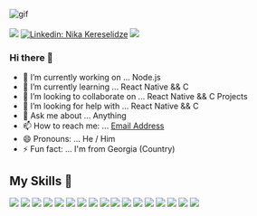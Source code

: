 ![gif](https://media.giphy.com/media/fsoCk5kgOcYMM/giphy-downsized-large.gif)
<br /><br />
<a href="https://twitter.com/intent/follow?screen_name=NikaKeresa17"><img src="https://img.shields.io/twitter/follow/NikaKeresa17?style=social" /></a>
[![Linkedin: Nika Kereselidze](https://img.shields.io/badge/-Nika%20Kereselidze-blue?style=flat-square&logo=Linkedin&logoColor=white&link=https://https://www.linkedin.com/in/nika-kereselidze-67b4a7219/)](https://www.linkedin.com/in/nika-kereselidze-67b4a7219/)
![](https://visitor-badge.glitch.me/badge?page_id=nikakereselidze.nikakereselidze)


### Hi there 👋


- 🔭 I’m currently working on ... Node.js
- 🌱 I’m currently learning ... React Native && C
- 👯 I’m looking to collaborate on ... React Native && C Projects
- 🤔 I’m looking for help with ... React Native && C
- 💬 Ask me about ... Anything
- 📫 How to reach me: ... <a href="mailto:nikakereselidze17@gmail.com">Email Address</a>
- 😄 Pronouns: ... He / Him
- ⚡ Fun fact: ... I'm from Georgia (Country)

## My Skills 💪
![](https://img.shields.io/badge/HTML5-E34F26?style=for-the-badge&logo=html5&logoColor=white)
![](https://img.shields.io/badge/CSS3-1572B6?style=for-the-badge&logo=css3&logoColor=white)
![](https://img.shields.io/badge/JavaScript-323330?style=for-the-badge&logo=javascript&logoColor=F7DF1E)
![](https://img.shields.io/badge/Python-blue?style=for-the-badge&logo=python&logoColor=white)
![](https://img.shields.io/badge/json-5E5C5C?style=for-the-badge&logo=json&logoColor=white)
![](https://img.shields.io/badge/C-4682b4?style=for-the-badge&logo=c&logoColor=white)
![](https://img.shields.io/badge/linux-black?style=for-the-badge&logo=linux&logoColor=white)
![](https://img.shields.io/badge/eslint-3A33D1?style=for-the-badge&logo=eslint&logoColor=white)
![](https://img.shields.io/badge/npm-CB3837?style=for-the-badge&logo=npm&logoColor=white)
![](https://img.shields.io/badge/yarn-4682b4?style=for-the-badge&logo=yarn&logoColor=white)
![](https://img.shields.io/badge/Node.js-339933?style=for-the-badge&logo=nodedotjs&logoColor=white)
![](https://img.shields.io/badge/Express.js-gray?style=for-the-badge&logo=express&logoColor=white)
![](https://img.shields.io/badge/Socket.io-010101?&style=for-the-badge&logo=Socket.io&logoColor=white)
![](https://img.shields.io/badge/MongoDB-4EA94B?style=for-the-badge&logo=mongodb&logoColor=white)
![](https://img.shields.io/badge/PostgreSQL-4169e1?style=for-the-badge&logo=postgresql&logoColor=white)
![](https://img.shields.io/badge/React%20Native-20232A?style=for-the-badge&logo=react&logoColor=61DAFB)
![](https://img.shields.io/badge/TypeScript-007ACC?style=for-the-badge&logo=typescript&logoColor=white)
